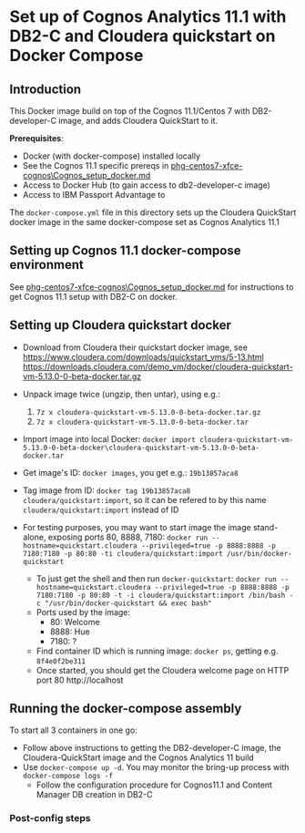 # Set up of Cognos Analytics 11.1 with DB2-C and Cloudera quickstart on Docker Compose

## Introduction
This Docker image build on top of the Cognos 11.1/Centos 7 with DB2-developer-C image, and adds Cloudera QuickStart to it.

<a name="prereqs"></a>__Prerequisites__:
 - Docker (with docker-compose) installed locally
 - See the Cognos 11.1 specific prereqs in [phg-centos7-xfce-cognos\Cognos_setup_docker.md](phg-centos7-xfce-cognos\Cognos_setup_docker.md#prereqs)
 - Access to Docker Hub (to gain access to db2-developer-c image)
 - Access to IBM Passport Advantage to 

The `docker-compose.yml` file in this directory sets up the Cloudera QuickStart docker image in the same docker-compose set as Cognos Analytics 11.1

## Setting up Cognos 11.1 docker-compose environment
See [phg-centos7-xfce-cognos\Cognos_setup_docker.md](phg-centos7-xfce-cognos\Cognos_setup_docker.md) for instructions to get Cognos 11.1 setup with DB2-C on docker.

## Setting up Cloudera quickstart docker
 * Download from Cloudera their quickstart docker image, see https://www.cloudera.com/downloads/quickstart_vms/5-13.html
   https://downloads.cloudera.com/demo_vm/docker/cloudera-quickstart-vm-5.13.0-0-beta-docker.tar.gz
 * Unpack image twice (ungzip, then untar), using e.g.:
    1. `7z x cloudera-quickstart-vm-5.13.0-0-beta-docker.tar.gz` 
	  2. `7z x cloudera-quickstart-vm-5.13.0-0-beta-docker.tar`
 * Import image into local Docker: `docker import cloudera-quickstart-vm-5.13.0-0-beta-docker\cloudera-quickstart-vm-5.13.0-0-beta-docker.tar`
 * Get image's ID: `docker images`, you get e.g.: `19b13857aca8`
 * Tag image from ID: `docker tag 19b13857aca8 cloudera/quickstart:import`, so it can be refered to by this name `cloudera/quickstart:import` instead of ID

 * For testing purposes, you may want to start image the image stand-alone, exposing ports 80, 8888, 7180: `docker run --hostname=quickstart.cloudera --privileged=true -p 8888:8888 -p 7180:7180 -p 80:80 -ti cloudera/quickstart:import /usr/bin/docker-quickstart` 
   * To just get the shell and then run `docker-quickstart`: `docker run --hostname=quickstart.cloudera --privileged=true -p 8888:8888 -p 7180:7180 -p 80:80 -t -i cloudera/quickstart:import /bin/bash -c "/usr/bin/docker-quickstart && exec bash"`
   * Ports used by the image: 
     * 80: Welcome
     * 8888: Hue
     * 7180: ?
   * Find container ID which is running image: `docker ps`, getting e.g. `8f4e0f2be311`
   * Once started, you should get the Cloudera welcome page on HTTP port 80 http://localhost

## Running the docker-compose assembly
To start all 3 containers in one go:
* Follow above instructions to getting the DB2-developer-C image, the Cloudera-QuickStart image and the Cognos Analytics 11 build
* Use `docker-compose up -d`. You may monitor the bring-up process with `docker-compose logs -f`
  * Follow the configuration procedure for Cognos11.1 and Content Manager DB creation in DB2-C

### Post-config steps